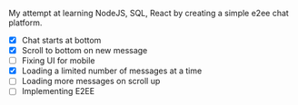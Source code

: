 My attempt at learning NodeJS, SQL, React by creating a simple e2ee chat platform.

- [x] Chat starts at bottom
- [x] Scroll to bottom on new message
- [ ] Fixing UI for mobile
- [x] Loading a limited number of messages at a time
- [ ] Loading more messages on scroll up
- [ ] Implementing E2EE
